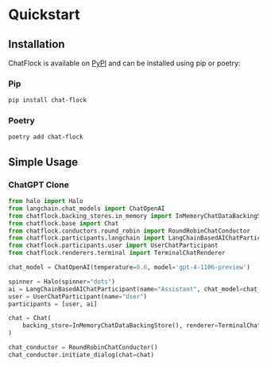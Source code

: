 # Quickstart

## Installation

ChatFlock is available on [PyPI](https://pypi.org/project/chat-flock/) and can be installed using pip or poetry:

### Pip

```bash
pip install chat-flock
```

### Poetry

```bash
poetry add chat-flock
```

## Simple Usage

### ChatGPT Clone

```python
from halo import Halo
from langchain.chat_models import ChatOpenAI
from chatflock.backing_stores.in_memory import InMemoryChatDataBackingStore
from chatflock.base import Chat
from chatflock.conductors.round_robin import RoundRobinChatConductor
from chatflock.participants.langchain import LangChainBasedAIChatParticipant
from chatflock.participants.user import UserChatParticipant
from chatflock.renderers.terminal import TerminalChatRenderer

chat_model = ChatOpenAI(temperature=0.0, model='gpt-4-1106-preview')

spinner = Halo(spinner="dots")
ai = LangChainBasedAIChatParticipant(name="Assistant", chat_model=chat_model, spinner=spinner)
user = UserChatParticipant(name="User")
participants = [user, ai]

chat = Chat(
    backing_store=InMemoryChatDataBackingStore(), renderer=TerminalChatRenderer(), initial_participants=participants
)

chat_conductor = RoundRobinChatConductor()
chat_conductor.initiate_dialog(chat=chat)
